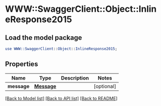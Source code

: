 # WWW::SwaggerClient::Object::InlineResponse2015

## Load the model package
```perl
use WWW::SwaggerClient::Object::InlineResponse2015;
```

## Properties
Name | Type | Description | Notes
------------ | ------------- | ------------- | -------------
**message** | [**Message**](Message.md) |  | [optional] 

[[Back to Model list]](../README.md#documentation-for-models) [[Back to API list]](../README.md#documentation-for-api-endpoints) [[Back to README]](../README.md)


